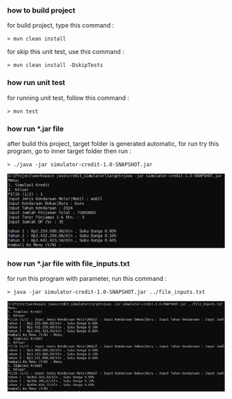 ### how to build project
for build project, type this command :

	> mvn clean install
for skip this unit test, use this command :

	> mvn clean install -DskipTests
### how run unit test
for running unit test, follow this command :

	> mvn test
### how run *.jar file
after build this project, target folder is generated automatic, for run try this program, go to inner target folder then run :

	> ./java -jar simulator-credit-1.0-SNAPSHOT.jar
![test 1](./test1.jpg)
### how run *.jar file with file_inputs.txt
for run this program with parameter, run this command :

	> java -jar simulator-credit-1.0-SNAPSHOT.jar ../file_inputs.txt
![test 2](./test2.jpg)
